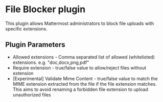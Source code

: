 # File Blocker plugin

This plugin allows Mattermost administrators to block file uploads with specific extensions.

## Plugin Parameters

* Allowed extensions - Comma separated list of allowed (whitelisted) extensions. e.g. "doc,docx,png,pdf"
* Require extension - true/false value to allow/reject files without extension
* [Experimental] Validate Mime Content - true/false value to match the MIME extension extracted from the file if the file extension matches. This aims to avoid renaming a forbidden file extension to upload unauthorized files
